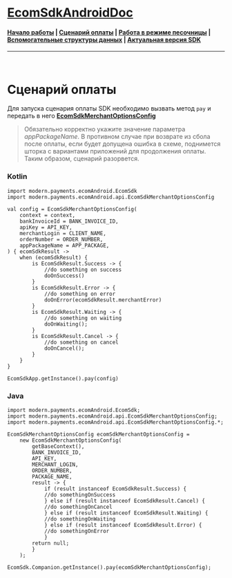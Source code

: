 # [EcomSdkAndroidDoc](https://sdkpay.github.io/EcomSdkAndroidDoc)

#### [Начало работы](https://sdkpay.github.io/EcomSdkAndroidDoc/start) | [Сценарий оплаты](https://sdkpay.github.io/EcomSdkAndroidDoc/payment_script) | [Работа в режиме песочницы](https://sdkpay.github.io/EcomSdkAndroidDoc/sandbox_mode) | [Вспомогательные структуры данных](https://sdkpay.github.io/EcomSdkAndroidDoc/data_structures) | [Актуальная версия SDK](https://sdkpay.github.io/EcomSdkAndroidDoc/version)
---

<br>

# Сценарий оплаты

Для запуска сценария оплаты SDK необходимо вызвать метод `pay` и передать в него **[EcomSdkMerchantOptionsConfig](https://sdkpay.github.io/EcomSdkAndroidDoc/data_structures#ecomsdkmerchantoptionsconfig)**

> Обязательно корректно укажите значение параметра *appPackageName*. В противном случае при возврате из сбола после оплаты, если будет допущена ошибка в схеме, поднимется шторка с вариантами приложений для продолжения оплаты. Таким образом, сценарий разорвется.

### Kotlin
```
import modern.payments.ecomAndroid.EcomSdk
import modern.payments.ecomAndroid.api.EcomSdkMerchantOptionsConfig

val config = EcomSdkMerchantOptionsConfig(
    context = context,
    bankInvoiceId = BANK_INVOICE_ID,
    apiKey = API_KEY,
    merchantLogin = CLIENT_NAME,
    orderNumber = ORDER_NUMBER,
    appPackageName = APP_PACKAGE,
) { ecomSdkResult ->
    when (ecomSdkResult) {
        is EcomSdkResult.Success -> {
            //do something on success
            doOnSuccess()   
        }
        is EcomSdkResult.Error -> {
            //do something on error
            doOnError(ecomSdkResult.merchantError)
        }
        is EcomSdkResult.Waiting -> {
            //do something on waiting
            doOnWaiting();
        }
        is EcomSdkResult.Cancel -> {
            //do something on cancel
            doOnCancel();
        }
    }
}

EcomSdkApp.getInstance().pay(config)
```

### Java
```
import modern.payments.ecomAndroid.EcomSdk;
import modern.payments.ecomAndroid.api.EcomSdkMerchantOptionsConfig;
import modern.payments.ecomAndroid.api.EcomSdkMerchantOptionsConfig.*;

EcomSdkMerchantOptionsConfig ecomSdkMerchantOptionsConfig =
    new EcomSdkMerchantOptionsConfig(
        getBaseContext(),
        BANK_INVOICE_ID,
        API_KEY,
        MERCHANT_LOGIN,
        ORDER_NUMBER,
        PACKAGE_NAME,
        result -> {
            if (result instanceof EcomSdkResult.Success) {
            //do somethingOnSuccess
            } else if (result instanceof EcomSdkResult.Cancel) {
            //do somethingOnCancel
            } else if (result instanceof EcomSdkResult.Waiting) {
            //do somethingOnWaiting
            } else if (result instanceof EcomSdkResult.Error) {
            //do somethingOnError
            }
        return null;
        }
    );

EcomSdk.Companion.getInstance().pay(ecomSdkMerchantOptionsConfig);
```
